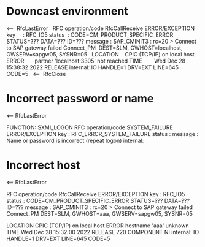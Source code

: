 # Downcast environment
<==  RfcLastError
 
RFC operation/code RfcCallReceive
ERROR/EXCEPTION
key     : RFC_IO5
status  : CODE=CM_PRODUCT_SPECIFIC_ERROR STATUS=??? DATA=??? ID=???
message : SAP_CMINIT3 : rc=20 > Connect to SAP gateway failed
Connect_PM  DEST=SLM, GWHOST=localhost, GWSERV=sapgw05, SYSNR=05
 
LOCATION    CPIC (TCP/IP) on local host
ERROR       partner 'localhost:3305' not reached
TIME        Wed Dec 28 15:38:32 2022
RELEASE
internal: IO HANDLE=1 DRV=EXT LINE=645 CODE=5
 
<==  RfcClose

# Incorrect password or name
<==  RfcLastError

 

FUNCTION: SXMI_LOGON
RFC operation/code SYSTEM_FAILURE
ERROR/EXCEPTION
key     : RFC_ERROR_SYSTEM_FAILURE
status  :
message : Name or password is incorrect (repeat logon)
internal:

# Incorrect host
<==  RfcLastError

 

RFC operation/code RfcCallReceive
ERROR/EXCEPTION
key     : RFC_IO5
status  : CODE=CM_PRODUCT_SPECIFIC_ERROR STATUS=??? DATA=??? ID=???
message : SAP_CMINIT3 : rc=20 > Connect to SAP gateway failed
Connect_PM  DEST=SLM, GWHOST=aaa, GWSERV=sapgw05, SYSNR=05

 

LOCATION    CPIC (TCP/IP) on local host
ERROR       hostname 'aaa' unknown
TIME        Wed Dec 28 15:32:00 2022
RELEASE     720
COMPONENT   NI
internal: IO HANDLE=1 DRV=EXT LINE=645 CODE=5